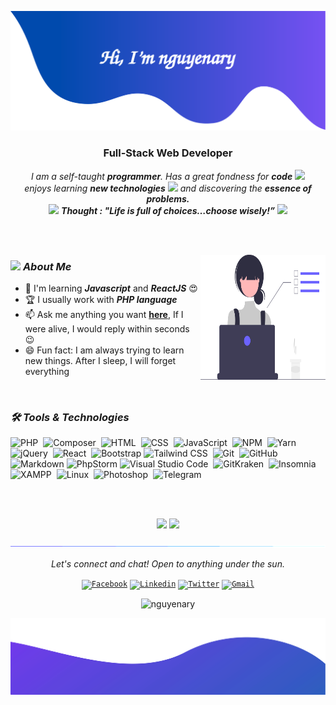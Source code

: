 ![alt text](./images/header.svg)

<h3 align="center">Full-Stack Web Developer</h3>

<p align="center">
  <em>
    I am a self-taught <b>programmer</b>. Has a great fondness for <b>code</b> <img src="https://github.com/TheDudeThatCode/TheDudeThatCode/blob/master/Assets/Developer.gif" width="30px">
    <br>enjoys learning <b>new technologies</b> <img src="https://github.com/TheDudeThatCode/TheDudeThatCode/blob/master/Assets/Designer.gif" width="36px"> and discovering the <b>essence of problems.</b>
  </em> 
  <br>
  <img src="https://media.giphy.com/media/gH3LO09IOiZIqePwv9/giphy.gif" width="50" /> <b><i align="center">Thought : "Life is full of choices…choose wisely!”</i></b> <img src="https://media.giphy.com/media/qjqUcgIyRjsl2/giphy.gif" width="50" />
</p>

<br><br>

<img align="right" width=200px height=200px alt="side_sticker" src="./images/profile_dev.svg" />

### <img src="https://media.giphy.com/media/iY8CRBdQXODJSCERIr/giphy.gif" width="30px"> ***About Me***

* 🌱 I'm learning ***Javascript*** and ***ReactJS*** 😍
* 🏆 I usually work with ***PHP language***
* 📫 Ask me anything you want [**here**](https://github.com/nguyenary/nguyenary/issues), If I were alive, I would reply within seconds 😉
* 😄 Fun fact: I am always trying to learn new things. After I sleep, I will forget everything

<br>

### ***🛠 Tools & Technologies***

![PHP](https://img.shields.io/badge/-PHP-05122A?style=flat&logo=php)&nbsp;
![Composer](https://img.shields.io/badge/-Composer-05122A?style=flat&logo=composer)&nbsp;
![HTML](https://img.shields.io/badge/-HTML-05122A?style=flat&logo=HTML5)&nbsp;
![CSS](https://img.shields.io/badge/-CSS-05122A?style=flat&logo=CSS3&logoColor=1572B6)&nbsp;
![JavaScript](https://img.shields.io/badge/-JavaScript-05122A?style=flat&logo=javascript)&nbsp;
![NPM](https://img.shields.io/badge/-NPM-05122A?style=flat&logo=npm)&nbsp;
![Yarn](https://img.shields.io/badge/-Yarn-05122A?style=flat&logo=yarn)&nbsp;\
![jQuery](https://img.shields.io/badge/-jQuery-05122A?style=flat&logo=jquery)&nbsp;
![React](https://img.shields.io/badge/-React-05122A?style=flat&logo=react)&nbsp;
![Bootstrap](https://img.shields.io/badge/-Bootstrap-05122A?style=flat&logo=bootstrap&logoColor=563D7C)
![Tailwind CSS](https://img.shields.io/badge/-Tailwind%20CSS-05122A?style=flat&logo=tailwindcss)&nbsp;
![Git](https://img.shields.io/badge/-Git-05122A?style=flat&logo=git)&nbsp;
![GitHub](https://img.shields.io/badge/-GitHub-05122A?style=flat&logo=github)&nbsp;\
![Markdown](https://img.shields.io/badge/-Markdown-05122A?style=flat&logo=markdown)
![PhpStorm](https://img.shields.io/badge/-PhpStorm-05122A?style=flat&logo=phpstorm)
![Visual Studio Code](https://img.shields.io/badge/-Visual%20Studio%20Code-05122A?style=flat&logo=visual-studio-code&logoColor=007ACC)&nbsp;
![GitKraken](https://img.shields.io/badge/-GitKraken-05122A?style=flat&logo=gitkraken&logoColor=007ACC)&nbsp;
![Insomnia](https://img.shields.io/badge/-Insomnia-05122A?style=flat&logo=insomnia)&nbsp;\
![XAMPP](https://img.shields.io/badge/-XAMPP-05122A?style=flat&logo=xampp)&nbsp;
![Linux](https://img.shields.io/badge/-Linux-05122A?style=flat&logo=linux)&nbsp;
![Photoshop](https://img.shields.io/badge/-Photoshop-05122A?style=flat&logo=adobe-photoshop)&nbsp;
![Telegram](https://img.shields.io/badge/-Telegram-05122A?style=flat&logo=telegram)&nbsp;

<br><br>

<p align="center">
  <img height="180em" src="https://github-readme-stats-eight-theta.vercel.app/api?username=nguyenary&show_icons=true&count_private=true&theme=react&hide_border=true&bg_color=1F222E&title_color=F85D7F&icon_color=F8D866"/>
  <img height="180em" src="https://github-readme-stats-eight-theta.vercel.app/api/top-langs/?username=nguyenary&layout=compact&langs_count=8&theme=react&hide_border=true&bg_color=1F222E&title_color=F85D7F&icon_color=F8D866"/>
</p>

![divider](./images/divider.gif)

<p align="center">
  <i>Let's connect and chat! Open to anything under the sun.</i>

  <p align="center">
    	<code><a href="https://www.facebook.com/nguyenary/"><img width="30px" src="https://cdn1.iconfinder.com/data/icons/logotypes/32/square-facebook-256.png" title="Facebook"/></a></code>
	<code><a href="https://www.linkedin.com/in/nguyenary"><img width="30px" src="https://cdn1.iconfinder.com/data/icons/logotypes/32/square-linkedin-128.png" title="Linkedin"/></a></code>
	<code><a href="https://twitter.com/nguyen_ary"><img width="30px" src="https://cdn2.iconfinder.com/data/icons/social-media-2285/512/1_Twitter3_colored_svg-256.png" title="Twitter"/></a></code>
	<code><a href="mailto:nguyenary14@gmail.com"><img width="30px" src="https://cdn2.iconfinder.com/data/icons/social-media-2304/64/06-gmail-256.png" title="Gmail"/></a></code>
  </p>

  <p align="center">
      <img src="https://komarev.com/ghpvc/?username=nguyenary&label=Profile+Views" alt="nguyenary" />
  </p>
</p>

![alt text](./images/footer.svg)
